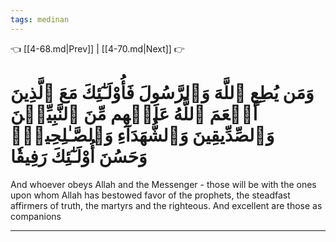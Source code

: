 ```yaml
---
tags: medinan
---
```


👈 [[4-68.md|Prev]] | [[4-70.md|Next]] 👉

# وَمَن يُطِعِ ٱللَّهَ وَٱلرَّسُولَ فَأُوْلَـٰٓئِكَ مَعَ ٱلَّذِينَ أَنۡعَمَ ٱللَّهُ عَلَيۡهِم مِّنَ ٱلنَّبِيِّـۧنَ وَٱلصِّدِّيقِينَ وَٱلشُّهَدَآءِ وَٱلصَّـٰلِحِينَۚ وَحَسُنَ أُوْلَـٰٓئِكَ رَفِيقٗا

And whoever obeys Allah and the Messenger - those will be with the ones upon whom Allah has bestowed favor of the prophets, the steadfast affirmers of truth, the martyrs and the righteous. And excellent are those as companions

---

